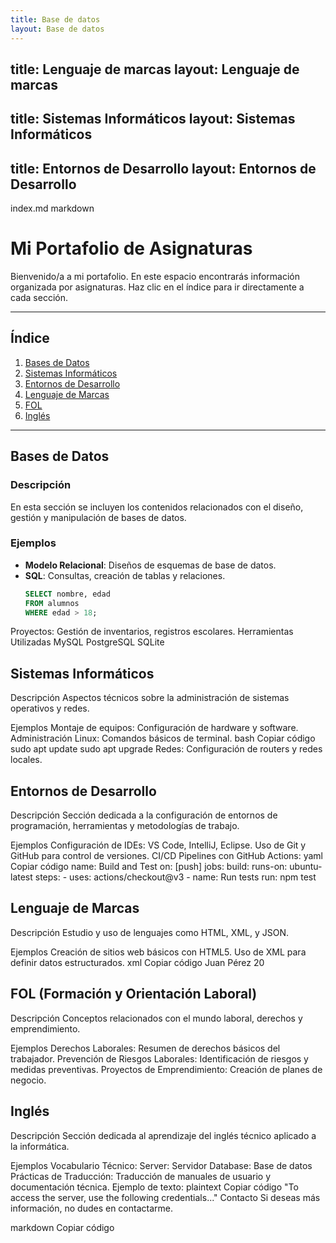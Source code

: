 ```yaml
---
title: Base de datos
layout: Base de datos
---
```

title: Lenguaje de marcas
layout: Lenguaje de marcas
---
title: Sistemas Informáticos
layout: Sistemas Informáticos
---
title: Entornos de Desarrollo
layout: Entornos de Desarrollo
---
index.md
markdown

# Mi Portafolio de Asignaturas

Bienvenido/a a mi portafolio. En este espacio encontrarás información organizada por asignaturas. Haz clic en el índice para ir directamente a cada sección.

---

## Índice

1. [Bases de Datos](#bases-de-datos)
2. [Sistemas Informáticos](#sistemas-informáticos)
3. [Entornos de Desarrollo](#entornos-de-desarrollo)
4. [Lenguaje de Marcas](#lenguaje-de-marcas)
5. [FOL](#fol)
6. [Inglés](#inglés)

---

## Bases de Datos

### Descripción

En esta sección se incluyen los contenidos relacionados con el diseño, gestión y manipulación de bases de datos.

### Ejemplos

- **Modelo Relacional**: Diseños de esquemas de base de datos.
- **SQL**: Consultas, creación de tablas y relaciones.
  ```sql
  SELECT nombre, edad 
  FROM alumnos 
  WHERE edad > 18;
Proyectos: Gestión de inventarios, registros escolares.
Herramientas Utilizadas
MySQL
PostgreSQL
SQLite
## Sistemas Informáticos
Descripción
Aspectos técnicos sobre la administración de sistemas operativos y redes.

Ejemplos
Montaje de equipos: Configuración de hardware y software.
Administración Linux: Comandos básicos de terminal.
bash
Copiar código
sudo apt update
sudo apt upgrade
Redes: Configuración de routers y redes locales.
## Entornos de Desarrollo
Descripción
Sección dedicada a la configuración de entornos de programación, herramientas y metodologías de trabajo.

Ejemplos
Configuración de IDEs: VS Code, IntelliJ, Eclipse.
Uso de Git y GitHub para control de versiones.
CI/CD Pipelines con GitHub Actions:
yaml
Copiar código
name: Build and Test
on: [push]
jobs:
  build:
    runs-on: ubuntu-latest
    steps:
      - uses: actions/checkout@v3
      - name: Run tests
        run: npm test
## Lenguaje de Marcas
Descripción
Estudio y uso de lenguajes como HTML, XML, y JSON.

Ejemplos
Creación de sitios web básicos con HTML5.
Uso de XML para definir datos estructurados.
xml
Copiar código
<alumno>
    <nombre>Juan Pérez</nombre>
    <edad>20</edad>
</alumno>
 ## FOL (Formación y Orientación Laboral)
Descripción
Conceptos relacionados con el mundo laboral, derechos y emprendimiento.

Ejemplos
Derechos Laborales: Resumen de derechos básicos del trabajador.
Prevención de Riesgos Laborales: Identificación de riesgos y medidas preventivas.
Proyectos de Emprendimiento: Creación de planes de negocio.
## Inglés
Descripción
Sección dedicada al aprendizaje del inglés técnico aplicado a la informática.

Ejemplos
Vocabulario Técnico:
Server: Servidor
Database: Base de datos
Prácticas de Traducción:
Traducción de manuales de usuario y documentación técnica.
Ejemplo de texto:
plaintext
Copiar código
"To access the server, use the following credentials..."
Contacto
Si deseas más información, no dudes en contactarme.

markdown
Copiar código




[Just the Docs]: https://just-the-docs.github.io/just-the-docs/
[GitHub Pages]: https://docs.github.com/en/pages
[README]: https://github.com/just-the-docs/just-the-docs-template/blob/main/README.md
[Jekyll]: https://jekyllrb.com
[GitHub Pages / Actions workflow]: https://github.blog/changelog/2022-07-27-github-pages-custom-github-actions-workflows-beta/
[use this template]: https://github.com/just-the-docs/just-the-docs-template/generate
